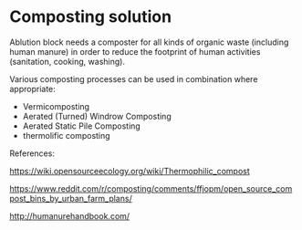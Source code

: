 # Composting solution 

Ablution block needs a composter for all kinds of organic waste (including human manure) in order to reduce the footprint of human activities (sanitation, cooking, washing).  

Various composting processes can be used in combination where appropriate: 

* Vermicomposting
* Aerated (Turned) Windrow Composting
* Aerated Static Pile Composting
* thermolific composting



References: 

https://wiki.opensourceecology.org/wiki/Thermophilic_compost 

https://www.reddit.com/r/composting/comments/ffjopm/open_source_compost_bins_by_urban_farm_plans/

http://humanurehandbook.com/
